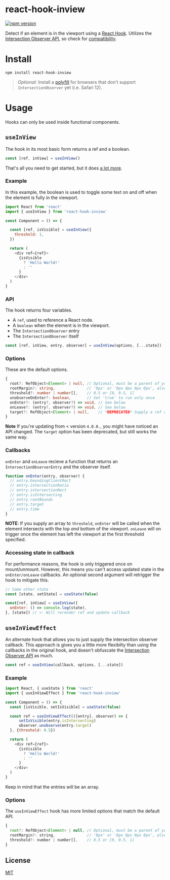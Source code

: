 # react-hook-inview

[![npm version](https://img.shields.io/npm/v/react-hook-inview.svg?style=flat-square)](https://npmjs.org/package/react-hook-inview "View this project on npm")

Detect if an element is in the viewport using a [React Hook](https://reactjs.org/docs/hooks-intro.html). Utilizes the [Intersection Observer API], so check for [compatibility](https://caniuse.com/#feat=intersectionobserver).

# Install

```
npm install react-hook-inview
```

> *Optional:* Install a [polyfill](https://www.npmjs.com/package/intersection-observer) for browsers that don't support `IntersectionObserver` yet (i.e. Safari 12).

# Usage

Hooks can only be used inside functional components.

## `useInView`
The hook in its most basic form returns a ref and a boolean.

```js
const [ref, inView] = useInView()
```

That's all you need to get started, but it does [a lot more](#api).

### Example
In this example, the boolean is used to toggle some text on and off when the element is fully in the viewport.

```js
import React from 'react'
import { useInView } from 'react-hook-inview'

const Component = () => {

  const [ref, isVisible] = useInView({
    threshold: 1,
  })

  return (
    <div ref={ref}>
      {isVisible
        ? 'Hello World!'
        : ''
      }
    </div>
  )
}
```
### API
The hook returns four variables.
- A `ref`, used to reference a React node.
- A `boolean` when the element is in the viewport.
- The `IntersectionObserver` entry
- The `IntersectionObserver` itself

```js
const [ref, inView, entry, observer] = useInView(options, [...state])
```

### Options
These are the default options.
```ts
{
  root?: RefObject<Element> | null, // Optional, must be a parent of your ref
  rootMargin?: string,              // '0px' or '0px 0px 0px 0px', also accepts '%' unit
  threshold?: number | number[],    // 0.5 or [0, 0.5, 1]
  unobserveOnEnter?: boolean,       // Set 'true' to run only once
  onEnter?: (entry?, observer?) => void, // See below
  onLeave?: (entry?, observer?) => void, // See below
  target?: RefObject<Element> | null,    // *DEPRECATED* Supply a ref object create by React
}
```
**Note** If you're updating from < version `4.0.0.`, you might have noticed an API changed. The `target` option has been deprecated, but still works the same way.

### Callbacks
`onEnter` and `onLeave` recieve a function that returns an `IntersectionObserverEntry` and the observer itself.

```js
function onEnter(entry, observer) {
  // entry.boundingClientRect
  // entry.intersectionRatio
  // entry.intersectionRect
  // entry.isIntersecting
  // entry.rootBounds
  // entry.target
  // entry.time
}
```

**NOTE**: If you supply an array to `threshold`, `onEnter` will be called when the element intersects with the top _and_ bottom of the viewport. `onLeave` will on trigger once the element has left the viewport at the first threshold specified.

### Accessing state in callback
For performance reasons, the hook is only triggered once on mount/unmount. However, this means you can't access updated state in the `onEnter/onLeave` callbacks. An optional second argument will retrigger the hook to mitigate this.

```js
// Some other state
const [state, setState] = useState(false)

const[ref, inView] = useInView({
  onEnter: () => console.log(state),
}, [state]) // <- Will rerender ref and update callback
```

## `useInViewEffect`
An alternate hook that allows you to just supply the intersection observer callback. This approach is gives you a little more flexibilty than using the callbacks in the original hook, and doesn't obfuscate the [Intersection Observer API] as much.

```js
const ref = useInView(callback, options, [...state])
```

### Example
```js
import React, { useState } from 'react'
import { useInViewEffect } from 'react-hook-inview'

const Component = () => {
  const [isVisible, setIsVisible] = useState(false)

  const ref = useInViewEffect(([entry], observer) => {
      setIsVisible(entry.isIntersecting)
      observer.unobserve(entry.target)
  }, {threshold: 0.5})

  return (
    <div ref={ref}>
      {isVisible
        ? 'Hello World!'
        : ''
      }
    </div>
  )
}
```

Keep in mind that the entries will be an array.

### Options
The `useInViewEffect` hook has more limited options that match the default API.
```js
{
  root?: RefObject<Element> | null, // Optional, must be a parent of your ref
  rootMargin?: string,              // '0px' or '0px 0px 0px 0px', also accepts '%' unit
  threshold?: number | number[],    // 0.5 or [0, 0.5, 1]
}
```

## License
[MIT](https://github.com/bitmap/react-hook-inview/blob/master/LICENSE)

[Intersection Observer API]: https://developer.mozilla.org/en-US/docs/Web/API/Intersection_Observer_API
